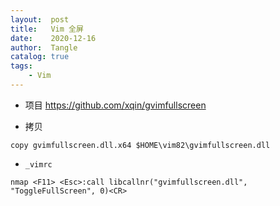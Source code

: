 ```yaml
---
layout:  post
title:   Vim 全屏
date:    2020-12-16
author:  Tangle
catalog: true
tags:
    - Vim
---
```


- 项目 <https://github.com/xqin/gvimfullscreen>

- 拷贝

```
copy gvimfullscreen.dll.x64 $HOME\vim82\gvimfullscreen.dll
```

- `_vimrc`

```
nmap <F11> <Esc>:call libcallnr("gvimfullscreen.dll", "ToggleFullScreen", 0)<CR>
```
